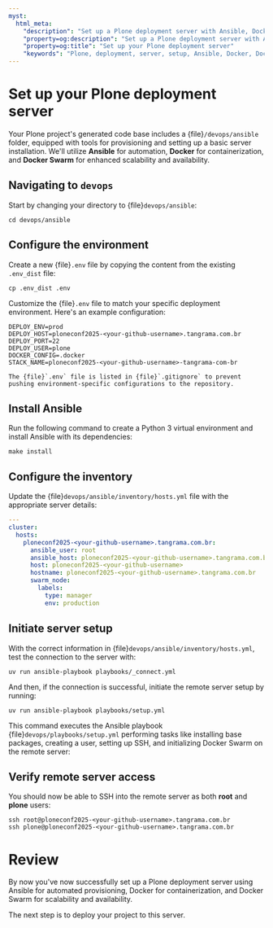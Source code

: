 ```yaml
---
myst:
  html_meta:
    "description": "Set up a Plone deployment server with Ansible, Docker, and Docker Swarm"
    "property=og:description": "Set up a Plone deployment server with Ansible, Docker, and Docker Swarm"
    "property=og:title": "Set up your Plone deployment server"
    "keywords": "Plone, deployment, server, setup, Ansible, Docker, Docker Swarm"
---
```


# Set up your Plone deployment server

Your Plone project's generated code base includes a {file}`/devops/ansible` folder, equipped with tools for provisioning and setting up a basic server installation. We'll utilize **Ansible** for automation, **Docker** for containerization, and **Docker Swarm** for enhanced scalability and availability.

## Navigating to `devops`

Start by changing your directory to {file}`devops/ansible`:

```shell
cd devops/ansible
```

## Configure the environment

Create a new {file}`.env` file by copying the content from the existing `.env_dist` file:

```shell
cp .env_dist .env
```

Customize the {file}`.env` file to match your specific deployment environment. Here's an example configuration:

```shell
DEPLOY_ENV=prod
DEPLOY_HOST=ploneconf2025-<your-github-username>.tangrama.com.br
DEPLOY_PORT=22
DEPLOY_USER=plone
DOCKER_CONFIG=.docker
STACK_NAME=ploneconf2025-<your-github-username>-tangrama-com-br
```

```{note}
The {file}`.env` file is listed in {file}`.gitignore` to prevent pushing environment-specific configurations to the repository.
```

## Install Ansible

Run the following command to create a Python 3 virtual environment and install Ansible with its dependencies:

```shell
make install
```

## Configure the inventory

Update the {file}`devops/ansible/inventory/hosts.yml` file with the appropriate server details:

```yaml
---
cluster:
  hosts:
    ploneconf2025-<your-github-username>.tangrama.com.br:
      ansible_user: root
      ansible_host: ploneconf2025-<your-github-username>.tangrama.com.br
      host: ploneconf2025-<your-github-username>
      hostname: ploneconf2025-<your-github-username>.tangrama.com.br
      swarm_node:
        labels:
          type: manager
          env: production
```


## Initiate server setup

With the correct information in {file}`devops/ansible/inventory/hosts.yml`, test the connection to the server with:

```shell
uv run ansible-playbook playbooks/_connect.yml
```

And then, if the connection is successful, initiate the remote server setup by running:

```shell
uv run ansible-playbook playbooks/setup.yml
```

This command executes the Ansible playbook {file}`devops/playbooks/setup.yml` performing tasks like installing base packages, creating a user, setting up SSH, and initializing Docker Swarm on the remote server:

## Verify remote server access

You should now be able to SSH into the remote server as both **root** and **plone** users:

```shell
ssh root@ploneconf2025-<your-github-username>.tangrama.com.br
ssh plone@ploneconf2025-<your-github-username>.tangrama.com.br
```

# Review

By now you've now successfully set up a Plone deployment server using Ansible for automated provisioning, Docker for containerization, and Docker Swarm for scalability and availability.

The next step is to deploy your project to this server.
